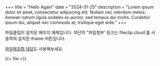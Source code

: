 +++
title = "Hello Again"
date = "2024-01-25"
description = "Lorem ipsum dolor sit amet, consectetur adipiscing elit. Nullam nec interdum metus. Aenean rutrum ligula sodales ex auctor, sed tempus dui mollis. Curabitur ipsum dui, aliquet nec commodo at, tristique eget ante."
+++

파일클립이 설치된 페이지 예제입니다. 
하단의 "파일첨부' 링크는 fileclip.cloud 를 사용하여 설치한 iframe 버튼입니다.

[파일제출함 데모](https://fileclip-cloud.github.io/hugo/posts/submitdemo/)도 사용해보세요. 


{{< file >}}
